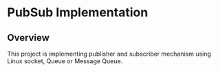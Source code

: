 # PubSub Implementation

## **Overview**
This project is implementing publisher and subscriber mechanism using Linux socket, Queue or Message Queue.